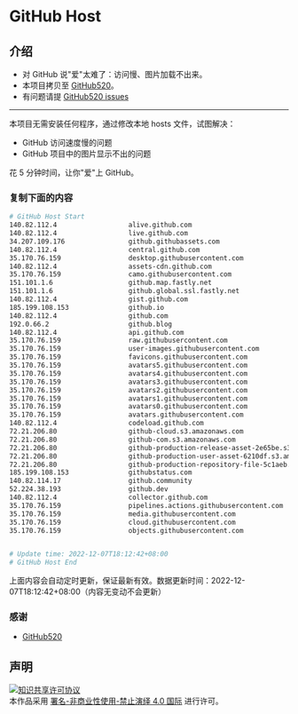 # GitHub Host
## 介绍
- 对 GitHub 说"爱"太难了：访问慢、图片加载不出来。
- 本项目拷贝至 [GitHub520](https://github.com/521xueweihan/GitHub520)。
- 有问题请提 [GitHub520 issues](https://github.com/521xueweihan/GitHub520/issues/new)

---

本项目无需安装任何程序，通过修改本地 hosts 文件，试图解决：
- GitHub 访问速度慢的问题
- GitHub 项目中的图片显示不出的问题

花 5 分钟时间，让你"爱"上 GitHub。

### 复制下面的内容
```bash
# GitHub Host Start
140.82.112.4                  alive.github.com
140.82.112.4                  live.github.com
34.207.109.176                github.githubassets.com
140.82.112.4                  central.github.com
35.170.76.159                 desktop.githubusercontent.com
140.82.112.4                  assets-cdn.github.com
35.170.76.159                 camo.githubusercontent.com
151.101.1.6                   github.map.fastly.net
151.101.1.6                   github.global.ssl.fastly.net
140.82.112.4                  gist.github.com
185.199.108.153               github.io
140.82.112.4                  github.com
192.0.66.2                    github.blog
140.82.112.4                  api.github.com
35.170.76.159                 raw.githubusercontent.com
35.170.76.159                 user-images.githubusercontent.com
35.170.76.159                 favicons.githubusercontent.com
35.170.76.159                 avatars5.githubusercontent.com
35.170.76.159                 avatars4.githubusercontent.com
35.170.76.159                 avatars3.githubusercontent.com
35.170.76.159                 avatars2.githubusercontent.com
35.170.76.159                 avatars1.githubusercontent.com
35.170.76.159                 avatars0.githubusercontent.com
35.170.76.159                 avatars.githubusercontent.com
140.82.112.4                  codeload.github.com
72.21.206.80                  github-cloud.s3.amazonaws.com
72.21.206.80                  github-com.s3.amazonaws.com
72.21.206.80                  github-production-release-asset-2e65be.s3.amazonaws.com
72.21.206.80                  github-production-user-asset-6210df.s3.amazonaws.com
72.21.206.80                  github-production-repository-file-5c1aeb.s3.amazonaws.com
185.199.108.153               githubstatus.com
140.82.114.17                 github.community
52.224.38.193                 github.dev
140.82.112.4                  collector.github.com
35.170.76.159                 pipelines.actions.githubusercontent.com
35.170.76.159                 media.githubusercontent.com
35.170.76.159                 cloud.githubusercontent.com
35.170.76.159                 objects.githubusercontent.com


# Update time: 2022-12-07T18:12:42+08:00
# GitHub Host End

```
上面内容会自动定时更新，保证最新有效。数据更新时间：2022-12-07T18:12:42+08:00（内容无变动不会更新）

### 感谢

- [GitHub520](https://github.com/521xueweihan/GitHub520)

## 声明
<a rel="license" href="https://creativecommons.org/licenses/by-nc-nd/4.0/deed.zh"><img alt="知识共享许可协议" style="border-width: 0" src="https://licensebuttons.net/l/by-nc-nd/4.0/88x31.png"></a><br>本作品采用 <a rel="license" href="https://creativecommons.org/licenses/by-nc-nd/4.0/deed.zh">署名-非商业性使用-禁止演绎 4.0 国际</a> 进行许可。